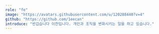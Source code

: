 ```yaml
---
role: "fe"
image: "https://avatars.githubusercontent.com/u/120288440?v=4"
github: "https://github.com/1eecan"
introduce: "반갑습니다 이찬입니다. 개인과 조직을 변화시키는 일을 하고 있습니다."
---
```

